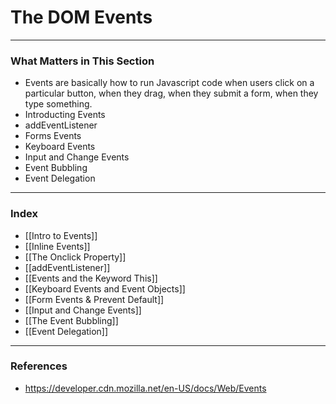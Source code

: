 # The DOM Events
---
### What Matters in This Section
- Events are basically how to run Javascript code when users click on a particular button, when they drag, when they submit a form, when they type something.
- Introducting Events
- addEventListener
- Forms Events
- Keyboard Events
- Input and Change Events
- Event Bubbling
- Event Delegation
---
### Index
- [[Intro to Events]]  
- [[Inline Events]]
- [[The Onclick Property]]
- [[addEventListener]]
- [[Events and the Keyword This]]
- [[Keyboard Events and Event Objects]]
- [[Form Events & Prevent Default]]
- [[Input and Change Events]]
- [[The Event Bubbling]]
- [[Event Delegation]]

---
### References
- https://developer.cdn.mozilla.net/en-US/docs/Web/Events
